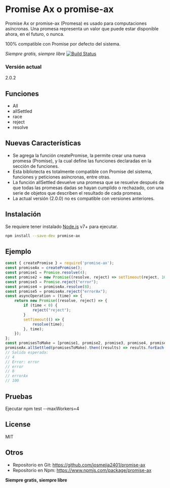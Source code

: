# Promise Ax o promise-ax
Promise Ax or promise-ax (Promesa) es usado para computaciones asíncronas. Una promesa representa un valor que puede estar disponible ahora, en el futuro, o nunca.

100% compatible con Promise por defecto del sistema.

_Siempre gratis, siempre libre_
[![Build Status](https://travis-ci.org/joemccann/dillinger.svg?branch=master)](https://travis-ci.org/joemccann/dillinger)

### Versión actual
2.0.2

## Funciones
- All
- allSettled
- race
- reject
- resolve

## Nuevas Características
- Se agrega la función createPromise, la permite crear una nueva promesa (Promise), y la cual define las funciones declaradas en la sección de funciones.
- Esta bibliotecta es totalmente compatible con Promise del sistema, funciones y peticiones asíncronas, entre otras.
- La función allSettled devuelve una promesa que se resuelve después de que todas las promesas dadas se hayan cumplido o rechazado, con una serie de objetos que describen el resultado de cada promesa.
- La actual versión (2.0.0) no es compatible con versiones anteriores.

## Instalación
Se requiere tener instalado [Node.js](https://nodejs.org/) v7+ para ejecutar.

```sh
npm install --save-dev promise-ax
```

## Ejemplo
```js
const { createPromise } = require('promise-ax');
const promiseAx = createPromise();
const promise1 = Promise.resolve(4);
const promise2 = new Promise((resolve, reject) => setTimeout(reject, 100, new Error("error")));
const promise3 = Promise.reject("error");
const promise4 = promiseAx.resolve(8);
const promise5 = promiseAx.reject("errorAx");
const asyncOperation = (time) => {
    return new Promise((resolve, reject) => {
        if (time < 0) {
            reject("reject");
        }
        setTimeout(() => {
            resolve(time);
        }, time);
    });
};
const promisesToMake = [promise1, promise2, promise3, promise4, promise5, asyncOperation(100)];
promiseAx.allSettled(promisesToMake).then((results) => results.forEach((result) => console.log(result)))
// Salida esperada:
// 4
// Error: error
// error
// 8
// errorAx
// 100
```
## Pruebas
Ejecutar npm test --maxWorkers=4

## License
MIT

## Otros
- Repositorio en Git: https://github.com/josmejia2401/promise-ax
- Repositorio en Npm: https://www.npmjs.com/package/promise-ax

**Siempre gratis, siempre libre**
